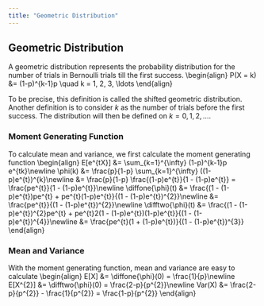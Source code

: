 ```yaml
---
title: "Geometric Distribution"
---
```


## Geometric Distribution

A geometric distribution represents the probability distribution for the number of trials in Bernoulli trials till the first success.
\begin{align}
        P(X = k) &= (1-p)^{k-1}p \quad k = 1, 2, 3, \ldots
    \end{align}

To be precise, this definition is called the shifted geometric distribution. Another definition is to consider $k$ as the number of trials before the first success. The distribution will then be defined on $k = 0, 1, 2, \ldots$.

### Moment Generating Function

To calculate mean and variance, we first calculate the moment generating function
\begin{align}
        E[e^{tX}] &= \sum_{k=1}^{\infty} (1-p)^{k-1}p e^{tk}\newline
        \phi(k) &= \frac{p}{1-p} \sum_{k=1}^{\infty} ((1-p)e^{t})^{k}\newline
        &= \frac{p}{1-p} \frac{(1-p)e^{t}}{1 - (1-p)e^{t}} = \frac{pe^{t}}{1 - (1-p)e^{t}}\newline
        \diffone{\phi}(t) &= \frac{(1 - (1-p)e^{t})pe^{t} + pe^{t}(1-p)e^{t}}{(1 - (1-p)e^{t})^{2}}\newline
        &= \frac{pe^{t}}{(1 - (1-p)e^{t})^{2}}\newline
        \difftwo{\phi}(t) &= \frac{(1 - (1-p)e^{t})^{2}pe^{t} + pe^{t}2(1 - (1-p)e^{t})(1-p)e^{t}}{(1 - (1-p)e^{t})^{4}}\newline
        &= \frac{pe^{t}(1 + (1-p)e^{t})}{(1 - (1-p)e^{t})^{3}}
    \end{align}

### Mean and Variance

With the moment generating function, mean and variance are easy to calculate
\begin{align}
        E[X] &= \diffone{\phi}(0) = \frac{1}{p}\newline
        E[X^{2}] &= \difftwo{\phi}(0) = \frac{2-p}{p^{2}}\newline
        Var(X) &= \frac{2-p}{p^{2}} - \frac{1}{p^{2}} = \frac{1-p}{p^{2}}
    \end{align}
